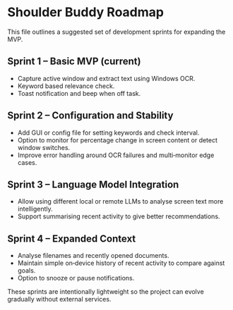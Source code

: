 # Shoulder Buddy Roadmap

This file outlines a suggested set of development sprints for expanding the MVP.

## Sprint 1 – Basic MVP (current)
- Capture active window and extract text using Windows OCR.
- Keyword based relevance check.
- Toast notification and beep when off task.

## Sprint 2 – Configuration and Stability
- Add GUI or config file for setting keywords and check interval.
- Option to monitor for percentage change in screen content or detect window switches.
- Improve error handling around OCR failures and multi‑monitor edge cases.

## Sprint 3 – Language Model Integration
- Allow using different local or remote LLMs to analyse screen text more intelligently.
- Support summarising recent activity to give better recommendations.

## Sprint 4 – Expanded Context
- Analyse filenames and recently opened documents.
- Maintain simple on‑device history of recent activity to compare against goals.
- Option to snooze or pause notifications.

These sprints are intentionally lightweight so the project can evolve gradually without external services.
